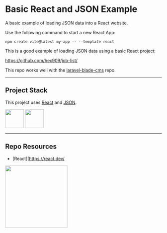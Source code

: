 # Basic React and JSON Example

A basic example of loading JSON data into a React website. 

Use the following command to start a new React App:

```
npm create vite@latest my-app -- --template react
```

This is a good example of loading JSON data using a basic React project:

https://github.com/hex909/job-list/

This repo works well with the [laravel-blade-cms](https://github.com/codeadamca/laravel-blade-cms) repo. 

---

## Project Stack

This project uses [React](https://react.dev/) and [JSON](https://www.json.org/json-en.html).

<img src="https://console.codeadam.ca/api/image/react" width="60"> <img src="https://console.codeadam.ca/api/image/json" width="60">

---

## Repo Resources

* [React](https://react.dev/
  
<a href="https://codeadam.ca">
<img src="https://cdn.codeadam.ca/images@1.0.0/codeadam-logo-coloured-horizontal.png" width="200">
</a>
